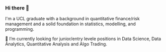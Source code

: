 ### Hi there 👋

I'm a UCL graduate with a background in quantitative finance/risk management and a solid foundation in statistics, modelling, and programming.

🔭 I’m currently looking for junior/entry levele positions in Data Science, Data Analytics, Quantitative Analysis and Algo Trading. 

